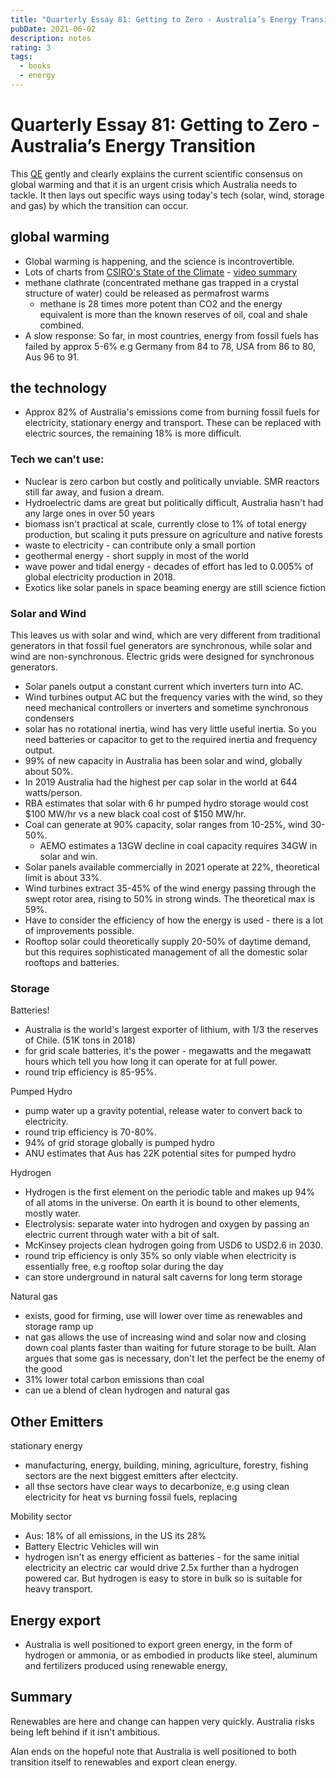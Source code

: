 ```yaml
---
title: "Quarterly Essay 81: Getting to Zero - Australia’s Energy Transition"
pubDate: 2021-06-02
description: notes
rating: 3
tags:
  - books
  - energy
---
```


# Quarterly Essay 81: Getting to Zero - Australia’s Energy Transition

This [QE](https://www.quarterlyessay.com.au/essay/2021/03/getting-to-zero) gently and clearly explains the current scientific consensus on global warming and that it is an urgent crisis which Australia needs to tackle. It then lays out specific ways using today's tech (solar, wind, storage and gas) by which the transition can occur.

## global warming

- Global warming is happening, and the science is incontrovertible.
- Lots of charts from [CSIRO's State of the Climate](https://www.csiro.au/en/research/environmental-impacts/climate-change/state-of-the-climate) - [video summary](https://youtu.be/ZveP6Ivk2S4)
- methane clathrate (concentrated methane gas trapped in a crystal structure of water) could be released as permafrost warms
  - methane is 28 times more potent than CO2 and the energy equivalent is more than the known reserves of oil, coal and shale combined.
- A slow response: So far, in most countries, energy from fossil fuels has failed by approx 5-6% e.g Germany from 84 to 78, USA from 86 to 80, Aus 96 to 91.

## the technology

- Approx 82% of Australia's emissions come from burning fossil fuels for electricity, stationary energy and transport. These can be replaced with electric sources, the remaining 18% is more difficult.

### Tech we can't use:

- Nuclear is zero carbon but costly and politically unviable. SMR reactors still far away, and fusion a dream.
- Hydroelectric dams are great but politically difficult, Australia hasn't had any large ones in over 50 years
- biomass isn't practical at scale, currently close to 1% of total energy production, but scaling it puts pressure on agriculture and native forests
- waste to electricity - can contribute only a small portion
- geothermal energy - short supply in most of the world
- wave power and tidal energy - decades of effort has led to 0.005% of global electricity production in 2018.
- Exotics like solar panels in space beaming energy are still science fiction

### Solar and Wind

This leaves us with solar and wind, which are very different from traditional generators in that fossil fuel generators are synchronous, while solar and wind are non-synchronous. Electric grids were designed for synchronous generators.

- Solar panels output a constant current which inverters turn into AC.
- Wind turbines output AC but the frequency varies with the wind, so they need mechanical controllers or inverters and sometime synchronous condensers
- solar has no rotational inertia, wind has very little useful inertia. So you need batteries or capacitor to get to the required inertia and frequency output.
- 99% of new capacity in Australia has been solar and wind, globally about 50%.
- In 2019 Australia had the highest per cap solar in the world at 644 watts/person.
- RBA estimates that solar with 6 hr pumped hydro storage would cost $100 MW/hr vs a new black coal cost of $150 MW/hr.
- Coal can generate at 90% capacity, solar ranges from 10-25%, wind 30-50%.
  - AEMO estimates a 13GW decline in coal capacity requires 34GW in solar and win.
- Solar panels available commercially in 2021 operate at 22%, theoretical limit is about 33%.
- Wind turbines extract 35-45% of the wind energy passing through the swept rotor area, rising to 50% in strong winds. The theoretical max is 59%.
- Have to consider the efficiency of how the energy is used - there is a lot of improvements possible.
- Rooftop solar could theoretically supply 20-50% of daytime demand, but this requires sophisticated management of all the domestic solar rooftops and batteries.

### Storage

Batteries!

- Australia is the world's largest exporter of lithium, with 1/3 the reserves of Chile. (51K tons in 2018)
- for grid scale batteries, it's the power - megawatts and the megawatt hours which tell you how long it can operate for at full power.
- round trip efficiency is 85-95%.

Pumped Hydro

- pump water up a gravity potential, release water to convert back to electricity.
- round trip efficiency is 70-80%.
- 94% of grid storage globally is pumped hydro
- ANU estimates that Aus has 22K potential sites for pumped hydro

Hydrogen

- Hydrogen is the first element on the periodic table and makes up 94% of all atoms in the universe. On earth it is bound to other elements, mostly water.
- Electrolysis: separate water into hydrogen and oxygen by passing an electric current through water with a bit of salt.
- McKinsey projects clean hydrogen going from USD6 to USD2.6 in 2030.
- round trip efficiency is only 35% so only viable when electricity is essentially free, e.g rooftop solar during the day
- can store underground in natural salt caverns for long term storage

Natural gas

- exists, good for firming, use will lower over time as renewables and storage ramp up
- nat gas allows the use of increasing wind and solar now and closing down coal plants faster than waiting for future storage to be built. Alan argues that some gas is necessary, don't let the perfect be the enemy of the good
- 31% lower total carbon emissions than coal
- can ue a blend of clean hydrogen and natural gas

## Other Emitters

stationary energy

- manufacturing, energy, building, mining, agriculture, forestry, fishing sectors are the next biggest emitters after electcity.
- all thse sectors have clear ways to decarbonize, e.g using clean electricity for heat vs burning fossil fuels, replacing

Mobility sector

- Aus: 18% of all emissions, in the US its 28%
- Battery Electric Vehicles will win
- hydrogen isn't as energy efficient as batteries - for the same initial electricity an electric car would drive 2.5x further than a hydrogen powered car. But hydrogen is easy to store in bulk so is suitable for heavy transport.

## Energy export

- Australia is well positioned to export green energy, in the form of hydrogen or ammonia, or as embodied in products like steel, aluminum and fertilizers produced using renewable energy,

## Summary

Renewables are here and change can happen very quickly. Australia risks being left behind if it isn't ambitious.

Alan ends on the hopeful note that Australia is well positioned to both transition itself to renewables and export clean energy.
